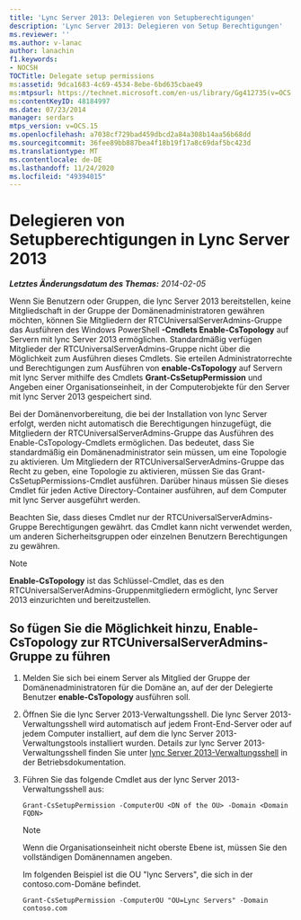 ```yaml
---
title: 'Lync Server 2013: Delegieren von Setupberechtigungen'
description: 'Lync Server 2013: Delegieren von Setup Berechtigungen'
ms.reviewer: ''
ms.author: v-lanac
author: lanachin
f1.keywords:
- NOCSH
TOCTitle: Delegate setup permissions
ms:assetid: 9dca1683-4c69-4534-8ebe-6bd635cbae49
ms:mtpsurl: https://technet.microsoft.com/en-us/library/Gg412735(v=OCS.15)
ms:contentKeyID: 48184997
ms.date: 07/23/2014
manager: serdars
mtps_version: v=OCS.15
ms.openlocfilehash: a7038cf729bad459dbcd2a84a308b14aa56b68dd
ms.sourcegitcommit: 36fee89bb887bea4f18b19f17a8c69daf5bc423d
ms.translationtype: MT
ms.contentlocale: de-DE
ms.lasthandoff: 11/24/2020
ms.locfileid: "49394015"
---
```

# <a name="delegate-setup-permissions-in-lync-server-2013"></a>Delegieren von Setupberechtigungen in Lync Server 2013

<div data-xmlns="http://www.w3.org/1999/xhtml">

<div class="topic" data-xmlns="http://www.w3.org/1999/xhtml" data-msxsl="urn:schemas-microsoft-com:xslt" data-cs="https://msdn.microsoft.com/">

<div data-asp="https://msdn2.microsoft.com/asp">



</div>

<div id="mainSection">

<div id="mainBody">

<span> </span>

_**Letztes Änderungsdatum des Themas:** 2014-02-05_

Wenn Sie Benutzern oder Gruppen, die lync Server 2013 bereitstellen, keine Mitgliedschaft in der Gruppe der Domänenadministratoren gewähren möchten, können Sie Mitgliedern der RTCUniversalServerAdmins-Gruppe das Ausführen des Windows PowerShell **-Cmdlets Enable-CsTopology** auf Servern mit lync Server 2013 ermöglichen. Standardmäßig verfügen Mitglieder der RTCUniversalServerAdmins-Gruppe nicht über die Möglichkeit zum Ausführen dieses Cmdlets. Sie erteilen Administratorrechte und Berechtigungen zum Ausführen von **enable-CsTopology** auf Servern mit lync Server mithilfe des Cmdlets **Grant-CsSetupPermission** und Angeben einer Organisationseinheit, in der Computerobjekte für den Server mit lync Server 2013 gespeichert sind.

Bei der Domänenvorbereitung, die bei der Installation von lync Server erfolgt, werden nicht automatisch die Berechtigungen hinzugefügt, die Mitgliedern der RTCUniversalServerAdmins-Gruppe das Ausführen des Enable-CsTopology-Cmdlets ermöglichen. Das bedeutet, dass Sie standardmäßig ein Domänenadministrator sein müssen, um eine Topologie zu aktivieren. Um Mitgliedern der RTCUniversalServerAdmins-Gruppe das Recht zu geben, eine Topologie zu aktivieren, müssen Sie das Grant-CsSetupPermissions-Cmdlet ausführen. Darüber hinaus müssen Sie dieses Cmdlet für jeden Active Directory-Container ausführen, auf dem Computer mit lync Server ausgeführt werden.

Beachten Sie, dass dieses Cmdlet nur der RTCUniversalServerAdmins-Gruppe Berechtigungen gewährt. das Cmdlet kann nicht verwendet werden, um anderen Sicherheitsgruppen oder einzelnen Benutzern Berechtigungen zu gewähren.

<div>


> [!NOTE]  
> <STRONG>Enable-CsTopology</STRONG> ist das Schlüssel-Cmdlet, das es den RTCUniversalServerAdmins-Gruppenmitgliedern ermöglicht, lync Server 2013 einzurichten und bereitzustellen.



</div>

<div>

## <a name="to-add-the-ability-to-run-enable-cstopology-to-the-rtcuniversalserveradmins-group"></a>So fügen Sie die Möglichkeit hinzu, Enable-CsTopology zur RTCUniversalServerAdmins-Gruppe zu führen

1.  Melden Sie sich bei einem Server als Mitglied der Gruppe der Domänenadministratoren für die Domäne an, auf der der Delegierte Benutzer **enable-CsTopology** ausführen soll.

2.  Öffnen Sie die lync Server 2013-Verwaltungsshell. Die lync Server 2013-Verwaltungsshell wird automatisch auf jedem Front-End-Server oder auf jedem Computer installiert, auf dem die lync Server 2013-Verwaltungstools installiert wurden. Details zur lync Server 2013-Verwaltungsshell finden Sie unter [lync Server 2013-Verwaltungsshell](lync-server-2013-lync-server-management-shell.md) in der Betriebsdokumentation.

3.  Führen Sie das folgende Cmdlet aus der lync Server 2013-Verwaltungsshell aus:
    
        Grant-CsSetupPermission -ComputerOU <DN of the OU> -Domain <Domain FQDN>
    
    <div>
    

    > [!NOTE]  
    > Wenn die Organisationseinheit nicht oberste Ebene ist, müssen Sie den vollständigen Domänennamen angeben.

    
    </div>
    
    Im folgenden Beispiel ist die OU "lync Servers", die sich in der contoso.com-Domäne befindet.
    
        Grant-CsSetupPermission -ComputerOU "OU=Lync Servers" -Domain contoso.com

</div>

</div>

<span> </span>

</div>

</div>

</div>

